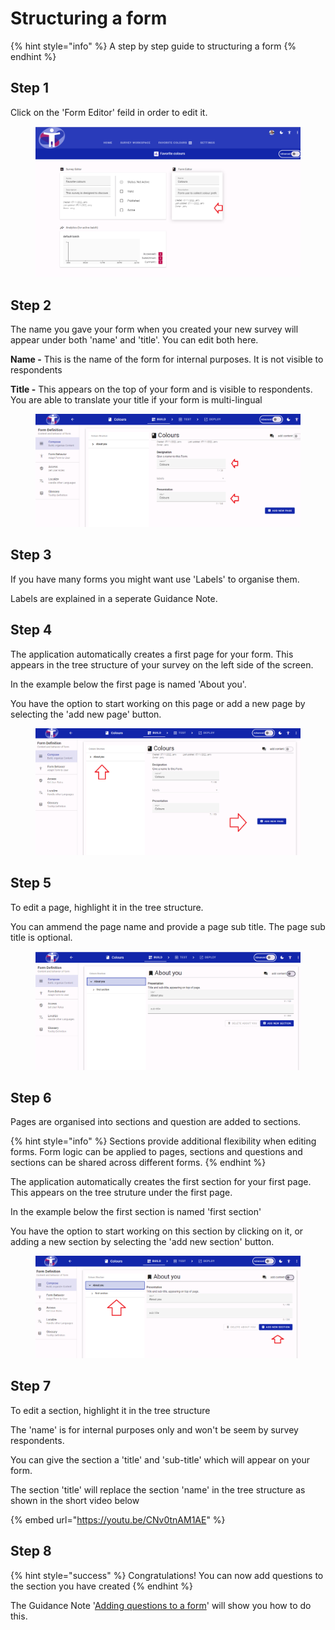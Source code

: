 # Structuring a form

{% hint style="info" %}
A step by step guide to structuring a form
{% endhint %}

## Step 1

Click on the 'Form Editor' feild in order to edit it.

<figure><img src="../../../.gitbook/assets/image (4) (1) (1) (1) (1) (1) (1) (1).png" alt=""><figcaption></figcaption></figure>

## Step 2

The name you gave your form when you created your new survey will appear under both 'name' and 'title'. You can edit both here.

**Name -** This is the name of the form for internal purposes. It is not visible to respondents

**Title -** This appears on the top of your form and is visible to respondents.  You are able to translate your title if your form is multi-lingual

<figure><img src="../../../.gitbook/assets/image (13).png" alt=""><figcaption></figcaption></figure>

## Step 3

If you have many forms you might want use 'Labels' to organise them.

Labels are explained in a seperate Guidance Note.

## Step 4

The application automatically creates a first page for your form. This appears in the tree structure of your survey on the left side of the screen.

In the example below the first page is named 'About you'.

You have the option to start working on this page or add a new page by selecting the 'add new page' button.

<figure><img src="../../../.gitbook/assets/image (2) (1) (2).png" alt=""><figcaption></figcaption></figure>

## Step 5

To edit a page, highlight it in the tree structure.

You can ammend the page name and provide a page sub title.  The page sub title is optional.

<figure><img src="../../../.gitbook/assets/image (16) (1).png" alt=""><figcaption></figcaption></figure>

## Step 6

Pages are organised into sections and question are added to sections. &#x20;

{% hint style="info" %}
Sections provide additional flexibility when editing forms.  Form logic can be applied to pages, sections and questions and sections can be shared across different forms.
{% endhint %}

The application automatically creates the first section for your first page. This appears on the tree struture under the first page.

In the example below the first section is named 'first section'

You have the option to start working on this section by clicking on it, or adding a new section by selecting the 'add new section' button.

<figure><img src="../../../.gitbook/assets/image (1) (1) (2) (1).png" alt=""><figcaption></figcaption></figure>

## Step 7

To edit a section, highlight it in the tree structure

The 'name' is for internal purposes only and won't be seem by survey respondents.

You can give the section a 'title' and 'sub-title' which will appear on your form.&#x20;

The section 'title' will replace the section 'name' in the tree structure as shown in the short video below

{% embed url="https://youtu.be/CNv0tnAM1AE" %}

## Step 8

{% hint style="success" %}
Congratulations!  You can now add questions to the section you have created
{% endhint %}

The Guidance Note '[Adding questions to a form](how-to-add-a-question-to-a-form/)' will show you how to do this.
